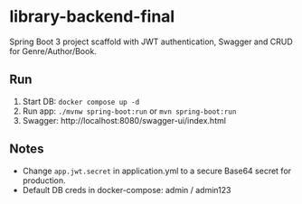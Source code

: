 # library-backend-final

Spring Boot 3 project scaffold with JWT authentication, Swagger and CRUD for Genre/Author/Book.

## Run

1. Start DB: `docker compose up -d`
2. Run app: `./mvnw spring-boot:run` or `mvn spring-boot:run`
3. Swagger: http://localhost:8080/swagger-ui/index.html

## Notes
- Change `app.jwt.secret` in application.yml to a secure Base64 secret for production.
- Default DB creds in docker-compose: admin / admin123

